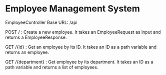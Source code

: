 # Employee Management System

EmployeeController
Base URL: /api

POST / : Create a new employee. It takes an EmployeeRequest as input and returns a EmployeeResponse.

GET /{id} : Get an employee by its ID. It takes an ID as a path variable and returns an employee.

GET /{department} : Get employee by its department. It takes an ID as a path variable and returns a list of employees.
